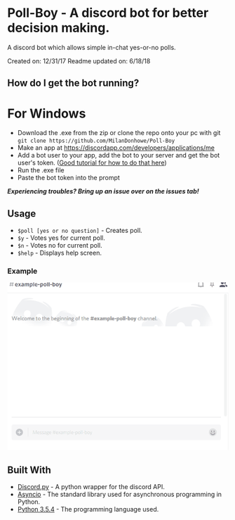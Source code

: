 # Poll-Boy - A discord bot for better decision making.
A discord bot which allows simple in-chat yes-or-no polls.

Created on: 12/31/17
Readme updated on: 6/18/18

## How do I get the bot running?

# For Windows
 * Download the .exe from the zip or clone the repo onto your pc with git `git clone https://github.com/MilanDonhowe/Poll-Boy`
 * Make an app at https://discordapp.com/developers/applications/me
 * Add a bot user to your app, add the bot to your server and get the bot user's token. ([Good tutorial for how to do that here](https://github.com/reactiflux/discord-irc/wiki/Creating-a-discord-bot-&-getting-a-token))
 * Run the .exe file
 * Paste the bot token into the prompt
 
 
***Experiencing troubles?  Bring up an issue over on the issues tab!***

## Usage
* ```$poll [yes or no question]``` - Creates poll.  
* ```$y``` - Votes yes for current poll.  
* ```$n``` - Votes no for current poll.  
* ```$help``` - Displays help screen.  
### Example  

![Gif example here](https://github.com/MilanDonhowe/ReadmeImages/blob/master/PollBoyExample.gif)

## Built With
 * [Discord.py](https://github.com/Rapptz/discord.py) - A python wrapper for the discord API.
 * [Asyncio](https://docs.python.org/3/library/asyncio.html#module-asyncio) - The standard library used for asynchronous programming in Python.
 * [Python 3.5.4](https://www.python.org/downloads/release/python-354/) - The programming language used.
